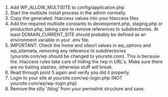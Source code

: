 1. Add WP_ALLOW_MULTISITE to config/application.php
2. Start the multisite install process in the admin normally.
3. Copy the generated .htaccess values into your htaccess files
4. Add the required multisite constants to development.php, staging.php or production.php, taking care to remove references to subdirectories. At least DOMAIN_CURRENT_SITE should probably be defined as an environment variable in your .env file.
5. IMPORTANT: Check the home and siteurl values in wp_options and wp_sitemeta, removing any reference to subdirectories (yoursite.com/wp should be changed to yoursite.com). This is because the .htaccess rules take care of hiding the /wp in URL's. Make sure there are no trailing slashes, otherwise stuff will break.
6. Read through point 5 again and verify you did it properly.
7. Login to your site at yoursite.com/wp-login.php (NOT yoursite.com/wp/wp-login.php)
8. Remove the silly '/blog' from your permalink structure and save.

